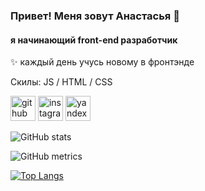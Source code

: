 
### Привет! Меня зовут Анастасья 👋
#### я начинающий front-end разработчик

 ✨ каждый день учусь новому в фронтэнде

Скилы:  JS / HTML / CSS



[<img src='https://cdn.jsdelivr.net/npm/simple-icons@3.0.1/icons/github.svg' alt='github' height='40'>](https://github.com/anastasiasikidina)  [<img src='https://cdn.jsdelivr.net/npm/simple-icons@3.0.1/icons/instagram.svg' alt='instagram' height='40'>](https://www.instagram.com/_anastas_s_/)  [<img src='https://cdn.jsdelivr.net/npm/simple-icons@3.0.1/icons/yandex.svg' alt='yandex' height='40'>](anastasia.sikidina@yandex.ru)  

![GitHub stats](https://github-readme-stats.vercel.app/api?username=anastasiasikidina&show_icons=true)  

![GitHub metrics](https://metrics.lecoq.io/anastasiasikidina)  

[![Top Langs](https://github-readme-stats.vercel.app/api/top-langs/?username=anastasiasikidina)](https://github.com/anuraghazra/github-readme-stats)



